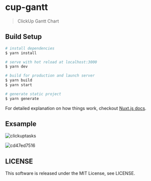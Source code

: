# cup-gantt

> ClickUp Gantt Chart

## Build Setup

```bash
# install dependencies
$ yarn install

# serve with hot reload at localhost:3000
$ yarn dev

# build for production and launch server
$ yarn build
$ yarn start

# generate static project
$ yarn generate
```

For detailed explanation on how things work, checkout [Nuxt.js docs](https://nuxtjs.org).

## Exsample

![clickuptasks](https://user-images.githubusercontent.com/10706586/52896585-93f85580-320d-11e9-88bd-d67dfdbae8b2.png)

![cd47ed7516](https://user-images.githubusercontent.com/10706586/52913351-ab643b00-3300-11e9-9ca2-bfbdeabc6217.png)

## LICENSE

This software is released under the MIT License, see LICENSE.
